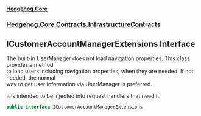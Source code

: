 #### [Hedgehog.Core](index.md 'index')
### [Hedgehog.Core.Contracts.InfrastructureContracts](Hedgehog_Core_Contracts_InfrastructureContracts.md 'Hedgehog.Core.Contracts.InfrastructureContracts')
## ICustomerAccountManagerExtensions Interface
The built-in UserManager does not load navigation properties. This class provides a method  
to load users including navigation properties, when they are needed. If not needed, the normal  
way to get user information via UserManager is preferred.  
  
It is intended to be injected into request handlers that need it.  
```csharp
public interface ICustomerAccountManagerExtensions
```
